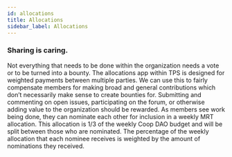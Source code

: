 ```yaml
---
id: allocations
title: Allocations
sidebar_label: Allocations
---
```


### Sharing is caring.

Not everything that needs to be done within the organization needs a vote or to be turned into a bounty. The allocations app within TPS is designed for weighted payments between multiple parties. We can use this to fairly compensate members for making broad and general contributions which don’t necessarily make sense to create bounties for.
Submitting and commenting on open issues, participating on the forum, or otherwise adding value to the organization should be rewarded. As members see work being done, they can nominate each other for inclusion in a weekly MRT allocation. This allocation is 1/3 of the weekly Coop DAO budget and will be split between those who are nominated. The percentage of the weekly allocation that each nominee receives is weighted by the amount of nominations they received.
